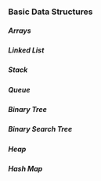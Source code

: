 ### Basic Data Structures


##### Arrays

##### Linked List

##### Stack

##### Queue

##### Binary Tree

##### Binary Search Tree

##### Heap

##### Hash Map
